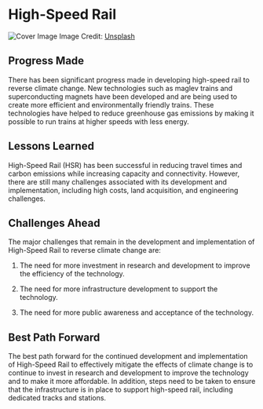 # High-Speed Rail

![Cover Image](https://images.unsplash.com/photo-1660221635866-42b879b1c09b?crop=entropy&cs=tinysrgb&fit=max&fm=jpg&ixid=Mnw0NDM1NTZ8MHwxfHNlYXJjaHwxfHxIaWdoLVNwZWVkJTIwUmFpbHxlbnwwfHx8fDE2ODMwNDkxMTQ&ixlib=rb-4.0.3&q=80&w=1080)
Image Credit: [Unsplash](https://unsplash.com/@peek_a_boo_who)

## Progress Made

There has been significant progress made in developing high-speed rail to reverse climate change. New technologies such as maglev trains and superconducting magnets have been developed and are being used to create more efficient and environmentally friendly trains. These technologies have helped to reduce greenhouse gas emissions by making it possible to run trains at higher speeds with less energy.

## Lessons Learned

High-Speed Rail (HSR) has been successful in reducing travel times and carbon emissions while increasing capacity and connectivity. However, there are still many challenges associated with its development and implementation, including high costs, land acquisition, and engineering challenges.

## Challenges Ahead

The major challenges that remain in the development and implementation of High-Speed Rail to reverse climate change are:

1. The need for more investment in research and development to improve the efficiency of the technology.

2. The need for more infrastructure development to support the technology.

3. The need for more public awareness and acceptance of the technology.

## Best Path Forward

The best path forward for the continued development and implementation of High-Speed Rail to effectively mitigate the effects of climate change is to continue to invest in research and development to improve the technology and to make it more affordable. In addition, steps need to be taken to ensure that the infrastructure is in place to support high-speed rail, including dedicated tracks and stations.
